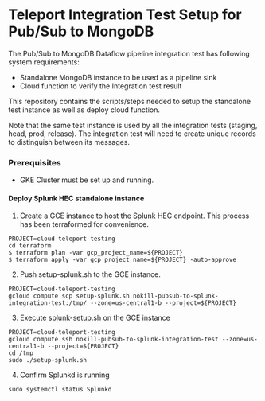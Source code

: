 # Teleport Integration Test Setup for Pub/Sub to MongoDB

The Pub/Sub to MongoDB Dataflow pipeline integration test has following system requirements:

 * Standalone MongoDB instance to be used as a pipeline sink
 * Cloud function to verify the Integration test result
 
This repository contains the scripts/steps needed to setup the standalone test instance as well as deploy cloud function.

Note that the same test instance is used by all the integration tests (staging, head, prod, release). 
The integration test will need to create unique records to distinguish between its messages.

### Prerequisites ###
* GKE Cluster must be set up and running. 

#### Deploy Splunk HEC standalone instance ####

1. Create a GCE instance to host the Splunk HEC endpoint. This process has been terraformed for convenience.

```shell
PROJECT=cloud-teleport-testing
cd terraform
$ terraform plan -var gcp_project_name=${PROJECT}
$ terraform apply -var gcp_project_name=${PROJECT} -auto-approve
```

2. Push setup-splunk.sh to the GCE instance.

```shell
PROJECT=cloud-teleport-testing
gcloud compute scp setup-splunk.sh nokill-pubsub-to-splunk-integration-test:/tmp/ --zone=us-central1-b --project=${PROJECT}
```

3. Execute splunk-setup.sh on the GCE instance

```shell
PROJECT=cloud-teleport-testing
gcloud compute ssh nokill-pubsub-to-splunk-integration-test --zone=us-central1-b --project=${PROJECT}
cd /tmp
sudo ./setup-splunk.sh
```

4. Confirm Splunkd is running

```shell
sudo systemctl status Splunkd
```
